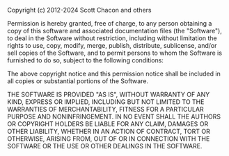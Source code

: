 Copyright (c) 2012-2024 Scott Chacon and others

Permission is hereby granted, free of charge, to
any person obtaining a copy of this software and
associated documentation files (the "Software"),
to deal in the Software without restriction,
including without limitation the rights to use,
copy, modify, merge, publish, distribute,
sublicense, and/or sell copies of the Software,
and to permit persons to whom the Software is
furnished to do so, subject to the following
conditions:

The above copyright notice and this permission
notice shall be included in all copies or
substantial portions of the Software.

THE SOFTWARE IS PROVIDED "AS IS", WITHOUT WARRANTY
OF ANY KIND, EXPRESS OR IMPLIED, INCLUDING BUT NOT
LIMITED TO THE WARRANTIES OF MERCHANTABILITY,
FITNESS FOR A PARTICULAR PURPOSE AND
NONINFRINGEMENT. IN NO EVENT SHALL THE AUTHORS OR
COPYRIGHT HOLDERS BE LIABLE FOR ANY CLAIM, DAMAGES
OR OTHER LIABILITY, WHETHER IN AN ACTION OF
CONTRACT, TORT OR OTHERWISE, ARISING FROM, OUT OF
OR IN CONNECTION WITH THE SOFTWARE OR THE USE OR
OTHER DEALINGS IN THE SOFTWARE.
